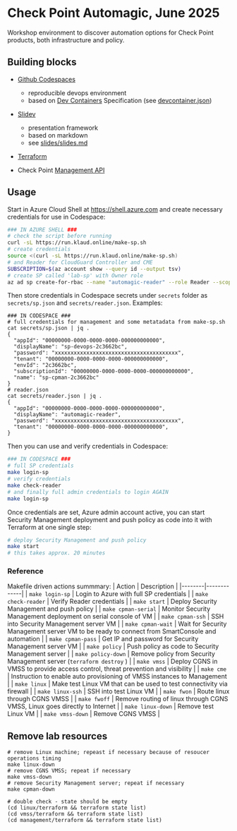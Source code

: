 # Check Point Automagic, June 2025

Workshop environment to discover automation options for Check Point products, both infrastructure and policy.

## Building blocks

* [Github Codespaces](https://docs.github.com/en/codespaces)
    * reproducible devops environment
    * based on [Dev Containers](https://containers.dev/) Specification (see [devcontainer.json](.devcontainer/devcontainer.json))

* [Slidev](https://sli.dev/)
    * presentation framework
    * based on markdown
    * see [slides/slides.md](slides/slides.md)

* [Terraform](https://www.terraform.io/)
* Check Point [Management API](https://sc1.checkpoint.com/documents/latest/APIs/index.html#)
    
## Usage

Start in Azure Cloud Shell at https://shell.azure.com and create necessary credentials for use in Codespace:

```bash
### IN AZURE SHELL ###
# check the script before running
curl -sL https://run.klaud.online/make-sp.sh
# create credentials
source <(curl -sL https://run.klaud.online/make-sp.sh)
# and Reader for CloudGuard Controller and CME
SUBSCRIPTION=$(az account show --query id --output tsv)
# create SP called 'lab-sp' with Owner role
az ad sp create-for-rbac --name "automagic-reader" --role Reader --scopes /subscriptions/$SUBSCRIPTION
```

Then store credentials in Codespace secrets under `secrets` folder as `secrets/sp.json` and `secrets/reader.json`. Examples:
```shell
### IN CODESPACE ###
# full credentials for management and some metatadata from make-sp.sh
cat secrets/sp.json | jq .
{
  "appId": "00000000-0000-0000-0000-000000000000",
  "displayName": "sp-devops-2c3662bc",
  "password": "xxxxxxxxxxxxxxxxxxxxxxxxxxxxxxxxxxxxxxx",
  "tenant": "00000000-0000-0000-0000-000000000000",
  "envId": "2c3662bc",
  "subscriptionId": "00000000-0000-0000-0000-000000000000",
  "name": "sp-cpman-2c3662bc"
}
# reader.json
cat secrets/reader.json | jq .
{
  "appId": "00000000-0000-0000-0000-000000000000",
  "displayName": "automagic-reader",
  "password": "xxxxxxxxxxxxxxxxxxxxxxxxxxxxxxxxxxxxxxx",             
  "tenant": "00000000-0000-0000-0000-000000000000",
}
```
Then you can use and verify credentials in Codespace:
```bash
### IN CODESPACE ###
# full SP credentials
make login-sp
# verify credentials
make check-reader
# and finally full admin credentials to login AGAIN
make login-sp
```

Once credentials are set, Azure admin account active, you can start Security Management deployment and push policy as code into it with Terraform at one single step:
```bash
# deploy Security Management and push policy
make start
# this takes approx. 20 minutes
```

### Reference

Makefile driven actions summmary:
| Action | Description |
|--------|-------------|
| `make login-sp` | Login to Azure with full SP credentials |
| `make check-reader` | Verify Reader credentials |
| `make start` | Deploy Security Management and push policy |
| `make cpman-serial` | Monitor Security Management deployment on serial console of VM |
| `make cpman-ssh` | SSH into Security Management server VM |
| `make cpman-wait` | Wait for Security Management server VM to be ready to connect from SmartConsole and automation |
| `make cpman-pass` | Get IP and password for Security Management server VM |
| `make policy` | Push policy as code to Security Management server |
| `make policy-down` | Remove policy from Security Management server (`terraform destroy` ) |
| `make vmss` | Deploy CGNS in VMSS to provide access control, threat prevention and visibility |
| `make cme` | Instruction to enable auto provisioning of VMSS instances to Management |
| `make linux` | Make test Linux VM that can be used to test connectivity via firewall |
| `make linux-ssh` | SSH into test Linux VM |
| `make fwon` | Route linux through CGNS VMSS |
| `make fwoff` | Remove routing of linux through CGNS VMSS, Linux goes directly to Internet |
| `make linux-down` | Remove test Linux VM |
| `make vmss-down` | Remove CGNS VMSS |

## Remove lab resources

```shell
# remove Linux machine; repeast if necessary because of resoucer operations timing
make linux-down
# remove CGNS VMSS; repeat if necessary 
make vmss-down
# remove Security Management server; repeat if necessary
make cpman-down

# double check - state should be empty
(cd linux/terraform && terraform state list)
(cd vmss/terraform && terraform state list)
(cd management/terraform && terraform state list)
```